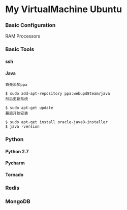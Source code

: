 # My VirtualMachine Ubuntu

### Basic Configuration 
RAM
Processors

### Basic Tools

#### ssh
#### Java
```
首先添加ppa

$ sudo add-apt-repository ppa:webupd8team/java
然后更新系统

$ sudo apt-get update
最后开始安装

$ sudo apt-get install oracle-java8-installer
$ java -version
```

### Python
#### Python 2.7
#### Pycharm
#### Tornado


### Redis

### MongoDB



